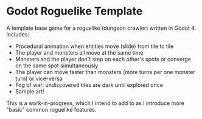 # Godot Roguelike Template

A template base game for a roguelike (dungeon crawler) written in Godot 4. Includes:

- Procedural animation when entities move (slide) from tile to tile
- The player and monsters all move at the same time
- Monsters and the player don't step on each other's spots or converge on the same spot simultaneously
- The player can move faster than monsters (more turns per one monster turn) or vice-versa
- Fog of war: undiscovered tiles are dark until explored once
- Sample art!

This is a work-in-progress, which I intend to add to as I introduce more "basic" common roguelike features.
